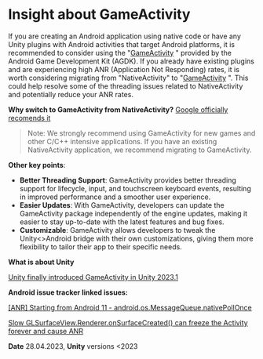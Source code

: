 # Insight about GameActivity

If you are creating an Android application using native code or have any Unity plugins with Android activities that target Android platforms, 
it is recommended to consider using the "[GameActivity](https://developer.android.com/games/agdk/game-activity) " provided by the Android Game Development Kit (AGDK). 
If you already have existing plugins and are experiencing high ANR (Application Not Responding) rates, 
it is worth considering migrating from "NativeActivity" to "[GameActivity](https://developer.android.com/games/agdk/game-activity) ". 
This could help resolve some of the threading issues related to NativeActivity and potentially reduce your ANR rates.


**Why switch to GameActivity from NativeActivity?**
[Google officially recomends it](https://developer.android.com/games/agdk/game-activity)
>Note: We strongly recommend using GameActivity for new games and other C/C++ intensive applications. If you have an existing NativeActivity application, we recommend migrating to GameActivity.

**Other key points**:
- **Better Threading Support**: GameActivity provides better threading support for lifecycle, input, and touchscreen keyboard events, resulting in improved performance and a smoother user experience.
- **Easier Updates**: With GameActivity, developers can update the GameActivity package independently of the engine updates, making it easier to stay up-to-date with the latest features and bug fixes.
- **Customizable**: GameActivity allows developers to tweak the Unity<>Android bridge with their own customizations, giving them more flexibility to tailor their app to their specific needs.


**What is about Unity**

[Unity finally introduced GameActivity in Unity 2023.1]((https://forum.unity.com/threads/introducing-gameactivity-for-android-in-2023-1.1409418/))


**Android issue tracker linked issues:**

[[ANR] Starting from Android 11 - android.os.MessageQueue.nativePollOnce
](https://issuetracker.google.com/issues/230950647?pli=1)

[Slow GLSurfaceView.Renderer.onSurfaceCreated() can freeze the Activity forever and cause ANR
](https://issuetracker.google.com/issues/269158607?pli=1)

**Date** 28.04.2023,
**Unity** versions <2023